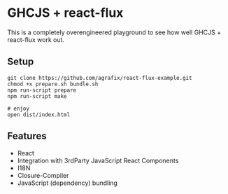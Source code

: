# GHCJS + react-flux

This is a completely overengineered playground to see how well GHCJS + react-flux work out.

## Setup

```shell
git clone https://github.com/agrafix/react-flux-example.git
chmod +x prepare.sh bundle.sh
npm run-script prepare
npm run-script make

# enjoy
open dist/index.html
```

## Features

* React
* Integration with 3rdParty JavaScript React Components
* I18N
* Closure-Compiler
* JavaScript (dependency) bundling
